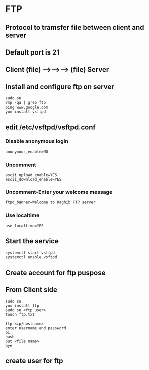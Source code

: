# FTP
## Protocol to tramsfer file between client and server
## Default port is 21
## Client (file) -->-->--> (file) Server
## Install and configure ftp on server
```
sudo su
rmp -qa | grep ftp
ping www.google.com
yum install vsftpd
```
## edit /etc/vsftpd/vsftpd.conf
### Disable anonymous login
```
anonymous_enable=NO
```
### Uncomment
```
ascii_upload_enable=YES
ascii_download_enable=YES
```
### Uncomment-Enter your welcome message
```
ftpd_banner=Welcome to Raghib FTP server
```
### Use localtime
```
use_localtime=YES
```
## Start the service 
```
systemctl start vsftpd
systemctl enable vsftpd
```
## Create account for ftp puspose
## From Client side
```
sudo su
yum install ftp
sudo su <ftp user>
touch ftp.txt
```
```
ftp <ip/hostname>
enter username and password
bi
hash
put <file name>
bye
```
## create user for ftp